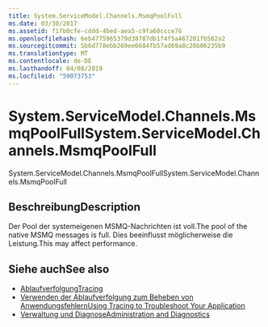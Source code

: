 ```yaml
---
title: System.ServiceModel.Channels.MsmqPoolFull
ms.date: 03/30/2017
ms.assetid: f1fb0cfe-cddd-4bed-aea5-c9fa60ccce76
ms.openlocfilehash: 6eb4775965379d38787db1f4f5a467201fb562a2
ms.sourcegitcommit: 5b6d778ebb269ee6684fb57ad69a8c28b06235b9
ms.translationtype: MT
ms.contentlocale: de-DE
ms.lasthandoff: 04/08/2019
ms.locfileid: "59073753"
---
```

# <a name="systemservicemodelchannelsmsmqpoolfull"></a><span data-ttu-id="23c47-102">System.ServiceModel.Channels.MsmqPoolFull</span><span class="sxs-lookup"><span data-stu-id="23c47-102">System.ServiceModel.Channels.MsmqPoolFull</span></span>
<span data-ttu-id="23c47-103">System.ServiceModel.Channels.MsmqPoolFull</span><span class="sxs-lookup"><span data-stu-id="23c47-103">System.ServiceModel.Channels.MsmqPoolFull</span></span>  
  
## <a name="description"></a><span data-ttu-id="23c47-104">Beschreibung</span><span class="sxs-lookup"><span data-stu-id="23c47-104">Description</span></span>  
 <span data-ttu-id="23c47-105">Der Pool der systemeigenen MSMQ-Nachrichten ist voll.</span><span class="sxs-lookup"><span data-stu-id="23c47-105">The pool of the native MSMQ messages is full.</span></span> <span data-ttu-id="23c47-106">Dies beeinflusst möglicherweise die Leistung.</span><span class="sxs-lookup"><span data-stu-id="23c47-106">This may affect performance.</span></span>  
  
## <a name="see-also"></a><span data-ttu-id="23c47-107">Siehe auch</span><span class="sxs-lookup"><span data-stu-id="23c47-107">See also</span></span>

- [<span data-ttu-id="23c47-108">Ablaufverfolgung</span><span class="sxs-lookup"><span data-stu-id="23c47-108">Tracing</span></span>](../../../../../docs/framework/wcf/diagnostics/tracing/index.md)
- [<span data-ttu-id="23c47-109">Verwenden der Ablaufverfolgung zum Beheben von Anwendungsfehlern</span><span class="sxs-lookup"><span data-stu-id="23c47-109">Using Tracing to Troubleshoot Your Application</span></span>](../../../../../docs/framework/wcf/diagnostics/tracing/using-tracing-to-troubleshoot-your-application.md)
- [<span data-ttu-id="23c47-110">Verwaltung und Diagnose</span><span class="sxs-lookup"><span data-stu-id="23c47-110">Administration and Diagnostics</span></span>](../../../../../docs/framework/wcf/diagnostics/index.md)

